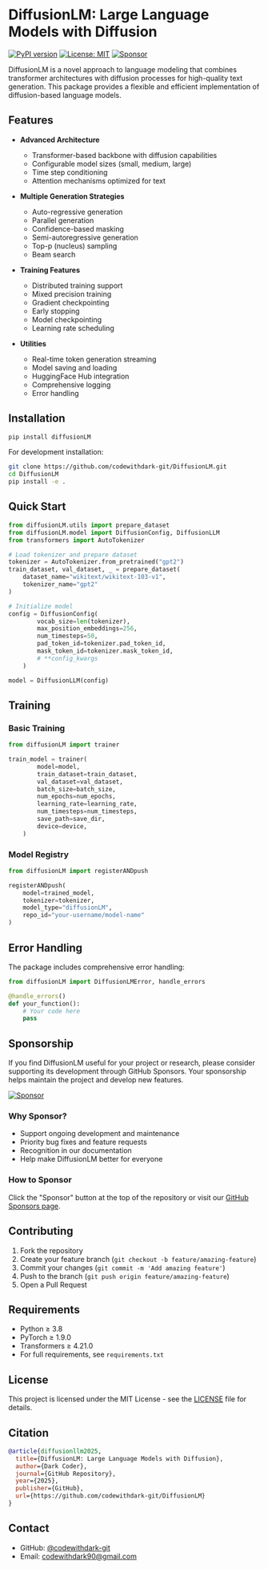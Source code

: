 # DiffusionLM: Large Language Models with Diffusion

[![PyPI version](https://badge.fury.io/py/diffusionLM.svg)](https://badge.fury.io/py/diffusionLM)
[![License: MIT](https://img.shields.io/badge/License-MIT-yellow.svg)](https://opensource.org/licenses/MIT)
[![Sponsor](https://img.shields.io/github/sponsors/codewithdark-git?style=social)](https://github.com/sponsors/codewithdark-git)


DiffusionLM is a novel approach to language modeling that combines transformer architectures with diffusion processes for high-quality text generation. This package provides a flexible and efficient implementation of diffusion-based language models.

## Features

- **Advanced Architecture**
  - Transformer-based backbone with diffusion capabilities
  - Configurable model sizes (small, medium, large)
  - Time step conditioning
  - Attention mechanisms optimized for text

- **Multiple Generation Strategies**
  - Auto-regressive generation
  - Parallel generation
  - Confidence-based masking
  - Semi-autoregressive generation
  - Top-p (nucleus) sampling
  - Beam search

- **Training Features**
  - Distributed training support
  - Mixed precision training
  - Gradient checkpointing
  - Early stopping
  - Model checkpointing
  - Learning rate scheduling

- **Utilities**
  - Real-time token generation streaming
  - Model saving and loading
  - HuggingFace Hub integration
  - Comprehensive logging
  - Error handling

## Installation

```bash
pip install diffusionLM
```

For development installation:

```bash
git clone https://github.com/codewithdark-git/DiffusionLM.git
cd DiffusionLM
pip install -e .
```

## Quick Start

```python
from diffusionLM.utils import prepare_dataset
from diffusionLM.model import DiffusionConfig, DiffusionLLM
from transformers import AutoTokenizer

# Load tokenizer and prepare dataset
tokenizer = AutoTokenizer.from_pretrained("gpt2")
train_dataset, val_dataset, _ = prepare_dataset(
    dataset_name="wikitext/wikitext-103-v1",
    tokenizer_name="gpt2"
)

# Initialize model
config = DiffusionConfig(
        vocab_size=len(tokenizer),
        max_position_embeddings=256,
        num_timesteps=50,
        pad_token_id=tokenizer.pad_token_id,
        mask_token_id=tokenizer.mask_token_id,
        # **config_kwargs
    )

model = DiffusionLLM(config)


```

## Training

### Basic Training

```python
from diffusionLM import trainer

train_model = trainer(
        model=model,
        train_dataset=train_dataset,
        val_dataset=val_dataset,
        batch_size=batch_size,
        num_epochs=num_epochs,
        learning_rate=learning_rate,
        num_timesteps=num_timesteps,
        save_path=save_dir,
        device=device,
    )
```

### Model Registry

```python
from diffusionLM import registerANDpush

registerANDpush(
    model=trained_model,
    tokenizer=tokenizer,
    model_type="diffusionLM",
    repo_id="your-username/model-name"
)
```

## Error Handling

The package includes comprehensive error handling:

```python
from diffusionLM import DiffusionLMError, handle_errors

@handle_errors()
def your_function():
    # Your code here
    pass
```

## Sponsorship

If you find DiffusionLM useful for your project or research, please consider supporting its development through GitHub Sponsors. Your sponsorship helps maintain the project and develop new features.

[![Sponsor](https://img.shields.io/github/sponsors/codewithdark-git?style=social)](https://github.com/sponsors/codewithdark-git)

### Why Sponsor?

- Support ongoing development and maintenance
- Priority bug fixes and feature requests
- Recognition in our documentation
- Help make DiffusionLM better for everyone

### How to Sponsor

Click the "Sponsor" button at the top of the repository or visit our [GitHub Sponsors page](https://github.com/sponsors/codewithdark-git).

## Contributing

1. Fork the repository
2. Create your feature branch (`git checkout -b feature/amazing-feature`)
3. Commit your changes (`git commit -m 'Add amazing feature'`)
4. Push to the branch (`git push origin feature/amazing-feature`)
5. Open a Pull Request

## Requirements

- Python ≥ 3.8
- PyTorch ≥ 1.9.0
- Transformers ≥ 4.21.0
- For full requirements, see `requirements.txt`

## License

This project is licensed under the MIT License - see the [LICENSE](LICENSE) file for details.

## Citation

```bibtex
@article{diffusionllm2025,
  title={DiffusionLM: Large Language Models with Diffusion},
  author={Dark Coder},
  journal={GitHub Repository},
  year={2025},
  publisher={GitHub},
  url={https://github.com/codewithdark-git/DiffusionLM}
}
```

## Contact

- GitHub: [@codewithdark-git](https://github.com/codewithdark-git)
- Email: codewithdark90@gmail.com

